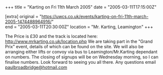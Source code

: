 +++
title = "Karting on Fri 11th March 2005"
date = "2005-03-11T17:15:00Z"

[extra]
original = "https://uwcs.co.uk/events/karting-on-fri-11th-march-2005-1474488964916/"    
end = "2005-03-11T20:30:00Z"
location = "Mr. Karting, Leamington"
+++

The Price is £30 and the track is located here: http://www.mrkarting.co.uk/location.php We are taking part in the "Grand Prix" event, details of which can be found on the site.  We will also be arranging either lifts or convoy via bus to Leamington/Mr.Karting dependant on numbers.  The closing of signups will be on Wednesday morning, so I can finalise numbers.  Look forward to seeing you all there.  Any questions email paulbroadbridge@hotmail.com

